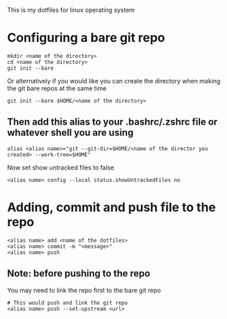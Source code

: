 This is my dotfiles for linux operating system</br> 

# Configuring a bare git repo

```
mkdir <name of the directory>
cd <name of the directory>
git init --bare
```

Or alternatively if you would like you can create the directory when making the git bare repos at the same time </br> 

```
git init --bare $HOME/<name of the directory>
```

## Then add this alias to your .bashrc/.zshrc file or whatever shell you are using 

```
alias <alias name>="git --git-dir=$HOME/<name of the director you created> --work-tree=$HOME"
```

Now set show untracked files to false

```
<alias name> config --local status.showUntrackedFiles no
```

# Adding, commit and push file to the repo

```
<alias name> add <name of the dotfiles>
<alias name> commit -m "<message>"
<alias name> push
```

## Note: before pushing to the repo
You may need to link the repo first to the bare git repo

```
# This would push and link the git repo
<alias name> push --set-upstream <url>
```

